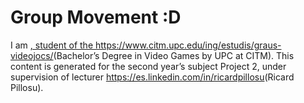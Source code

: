 <h1> Group Movement :D</h1>

I am  <a href="https://www.linkedin.com/in/yessica-servin-dominguez-663175165/" Yessica Servin Dominguez>, student of the <https://www.citm.upc.edu/ing/estudis/graus-videojocs/>(Bachelor’s Degree in Video Games by UPC at CITM). 
This content is generated for the second year’s subject Project 2, under supervision of lecturer <https://es.linkedin.com/in/ricardpillosu>(Ricard Pillosu).

